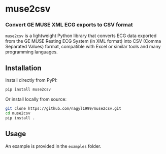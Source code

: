 # muse2csv
### Convert GE MUSE XML ECG exports to CSV format

`muse2csv` is a lightweight Python library that converts ECG data exported from the GE MUSE Resting ECG System (in XML format) into CSV (Comma Separated Values) format, compatible with Excel or similar tools and many programming languages.

## Installation

Install directly from PyPI:

```bash
pip install muse2csv
```

Or install locally from source:

```bash
git clone https://github.com/nagyl1999/muse2csv.git
cd muse2csv
pip install .
```

## Usage

An example is provided in the `examples` folder.